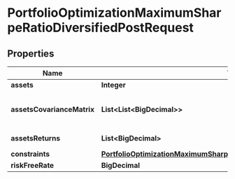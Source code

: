 

# PortfolioOptimizationMaximumSharpeRatioDiversifiedPostRequest


## Properties

| Name | Type | Description | Notes |
|------------ | ------------- | ------------- | -------------|
|**assets** | **Integer** | The number of assets |  |
|**assetsCovarianceMatrix** | **List&lt;List&lt;BigDecimal&gt;&gt;** | assetsCovarianceMatrix[i][j] is the covariance between the asset i and the asset j |  |
|**assetsReturns** | **List&lt;BigDecimal&gt;** | assetsReturns[i] is the arithmetic return of asset i |  |
|**constraints** | [**PortfolioOptimizationMaximumSharpeRatioDiversifiedPostRequestConstraints**](PortfolioOptimizationMaximumSharpeRatioDiversifiedPostRequestConstraints.md) |  |  [optional] |
|**riskFreeRate** | **BigDecimal** | The risk free rate |  |



